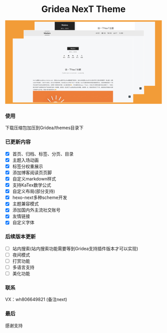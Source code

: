 <h1 align="center">
  Gridea NexT Theme
</h1>

![NexT主题概览](assets/images/overview.jpg)

### 使用
下载压缩包加压到Gridea/themes目录下

### 已更新内容

- [x] 首页、归档、标签、分页、目录
- [x] 主题入场动画
- [x] 标签分权重展示
- [x] 添加博客阅读页页脚
- [x] 自定义markdown样式
- [x] 支持KaTex数学公式
- [x] 自定义布局(部分支持)
- [x] hexo-next多种scheme开发
- [x] 主题兼容模式
- [x] 添加国内外主流社交账号
- [x] 友情链接
- [x] 自定义字体

### 后续版本更新
- [ ] 站内搜索(站内搜索功能需要等到Gridea支持插件版本才可以实现)
- [ ] 夜间模式
- [ ] 打赏功能
- [ ] 多语言支持
- [ ] 美化功能

### 联系
VX：wh806649821 (备注next)

### 最后
感谢支持

